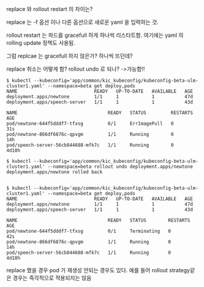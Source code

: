 replace 와 rollout restart 의 차이는?

replace 는 -f 옵션 이나 다른 옵션으로 새로운 yaml 을 입력하는 것.

rollout restart 는 파드를 gracefull 하게 하나씩 리스타트함.
여기에는 yaml 의 rolling update 정책도 사용됨.

그럼 replcae 는 gracefull 하지 않은가?
하나씩 뜨던데?

replace 취소는 어떻게 함? rollout undo 로 되나?
->가능함!!

```SH
$ kubectl --kubeconfig='app/common/kic_kubeconfig/kubeconfig-beta-ulm-cluster1.yaml' --namespace=beta get deploy,pods
NAME                            READY   UP-TO-DATE   AVAILABLE   AGE
deployment.apps/newtone         1/1     1            1           47d
deployment.apps/speech-server   1/1     1            1           43d

NAME                                 READY   STATUS         RESTARTS   AGE
pod/newtone-644f5dddf7-tfxsg         0/1     ErrImagePull   0          31s
pod/newtone-866df6876c-qpvgm         1/1     Running        0          14h
pod/speech-server-56cb844688-mfk7c   1/1     Running        0          4d18h
```

```SH
$ kubectl --kubeconfig='app/common/kic_kubeconfig/kubeconfig-beta-ulm-cluster1.yaml' --namespace=beta rollout undo deployment.apps/newtone
deployment.apps/newtone rolled back


$ kubectl --kubeconfig='app/common/kic_kubeconfig/kubeconfig-beta-ulm-cluster1.yaml' --namespace=beta get deploy,pods
NAME                            READY   UP-TO-DATE   AVAILABLE   AGE
deployment.apps/newtone         1/1     1            1           47d
deployment.apps/speech-server   1/1     1            1           43d

NAME                                 READY   STATUS        RESTARTS   AGE
pod/newtone-644f5dddf7-tfxsg         0/1     Terminating   0          42s
pod/newtone-866df6876c-qpvgm         1/1     Running       0          14h
pod/speech-server-56cb844688-mfk7c   1/1     Running       0          4d18h

```

replace 했을 경우 pod 가 재생성 안되는 경우도 있다.
예를 들어 rollout strategy같은 경우는 즉각적으로 적용되지는 않음
